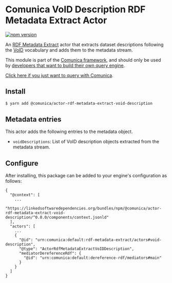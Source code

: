 # Comunica VoID Description RDF Metadata Extract Actor

[![npm version](https://badge.fury.io/js/%40comunica%2Factor-rdf-metadata-extract-void-description.svg)](https://www.npmjs.com/package/@comunica/actor-rdf-metadata-extract-void-description)

An [RDF Metadata Extract](https://github.com/comunica/comunica/tree/master/packages/bus-rdf-metadata-extract) actor
that extracts dataset descriptions following the [VoID](https://www.w3.org/TR/void/) vocabulary and adds them to the metadata stream.

This module is part of the [Comunica framework](https://github.com/comunica/comunica),
and should only be used by [developers that want to build their own query engine](https://comunica.dev/docs/modify/).

[Click here if you just want to query with Comunica](https://comunica.dev/docs/query/).

## Install

```bash
$ yarn add @comunica/actor-rdf-metadata-extract-void-description
```

## Metadata entries

This actor adds the following entries to the metadata object.

* `voidDescriptions`: List of VoID description objects extracted from the metadata stream.

## Configure

After installing, this package can be added to your engine's configuration as follows:
```text
{
  "@context": [
    ...
    "https://linkedsoftwaredependencies.org/bundles/npm/@comunica/actor-rdf-metadata-extract-void-description/^0.0.0/components/context.jsonld"  
  ],
  "actors": [
    ...
    {
      "@id": "urn:comunica:default:rdf-metadata-extract/actors#void-description",
      "@type": "ActorRdfMetadataExtractVoIDDescription",
      "mediatorDereferenceRdf": {
        "@id": "urn:comunica:default:dereference-rdf/mediators#main"
      }
    }
  ]
}
```

